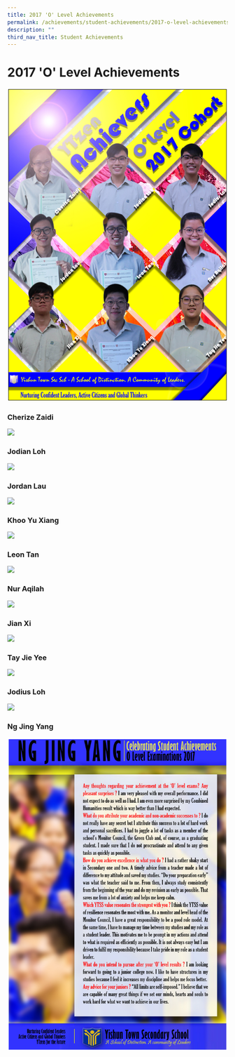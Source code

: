 ```yaml
---
title: 2017 'O' Level Achievements
permalink: /achievements/student-achievements/2017-o-level-achievements/
description: ""
third_nav_title: Student Achievements
---
```

# **2017 'O' Level Achievements**

![](/images/YT%20Student%20Achievements%202017%20(V11A).jpg)

### Cherize Zaidi

![](/images/786%20Cherlize%20Zaidi%202017%20(V11)%20(29%20October%202019)%20(Poster%20Effect%205)%20(A).jpg)

### Jodian Loh

![](/images/786%20Jodian%20Loh%202017%20(V11)%20(29%20October%202019)%20(Postet%20Effect)%20(A).jpg)

### Jordan Lau

![](/images/786%20Jordan%20Lau%202017%20(V11)%20(29%20October%202019)%20(Poster%20Effect)%20(A).jpg)

### Khoo Yu Xiang

![](/images/786%20Khoo%20Yu%20Xiang%202017%20(V11)%20(29%20October%202019)%20(Poster%20Effect)%20(A).jpg)

### Leon Tan

![](/images/786%20Leon%20Tan%202017%20(V11)%20(29%20October%202019)%20(Poster%20Effect)%20(A).jpg)


### Nur Aqilah

![](/images/786%20Nur%20Aqilah%202017%20(V11)%20(29%20October%202019)%20(Poster%20Effect)%20(A).jpg)


### Jian Xi

![](/images/786%20Jian%20Xi%202017%20(V11)%20(29%20October%202019)%20(Poster%20Effect)%20(A).jpg)


### Tay Jie Yee

![](/images/786%20Tay%20Jie%20Yee%202017%20(V11)%20(29%20October%202019)%20(Poster%20Effect)%20(A).jpg)

### Jodius Loh

![](/images/786%20Jodius%20Loh%202017%20(V11)%20(29%20October%202019)%20(Poster%20Effect)%20(A).jpg)


### Ng Jing Yang

![](/images/786%20Ng%20Jing%20Yang%202017%20(V11)%20(29%20October%202019)%20(Poster%20Effect)%20(A).jpg)